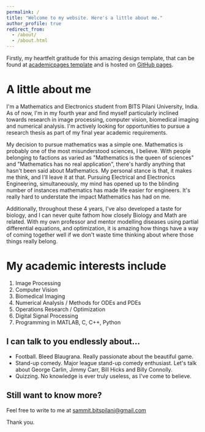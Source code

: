 ```yaml
---
permalink: /
title: "Welcome to my website. Here's a little about me."
author_profile: true
redirect_from: 
  - /about/
  - /about.html
---
```


Firstly, my heartfelt gratitude for this amazing design template, that can be found at [academicpages template](https://github.com/academicpages/academicpages.github.io) and is hosted on [GitHub pages](https://pages.github.com).

A little about me
======
I'm a Mathematics and Electronics student from BITS Pilani University, India. As of now, I'm in my fourth year and find myself particularly inclined towards research in image processing, computer vision, biomedical imaging and numerical analysis. I'm actively looking for opportunities to pursue a research thesis as part of my final year academic requirements.

My decision to pursue mathematics was a simple one. Mathematics is probably one of the most misunderstood sciences, I believe. With people belonging to factions as varied as "Mathematics is the queen of sciences" and "Mathematics has no real application", there's hardly anything that hasn't been said about Mathematics. My personal stance is that, it makes me think, and I'll leave it at that. Pursuing Electrical and Electronics Engineering, simultaneously, my mind has opened up to the blinding number of instances mathematics has made life easier for engineers. It's really hard to understate the impact Mathematics has had on me. 

Additionally, throughout these 4 years, I've also developed a taste for biology, and I can never quite fathom how closely Biology and Math are related. With my own professor and mentor modelling diseases using partial differential equations, and optimization, it is amazing how things have a way of coming together well if we don't waste time thinking about where those things really belong.

My academic interests include
======
1. Image Processing 
1. Computer Vision
1. Biomedical Imaging
1. Numerical Analysis / Methods for ODEs and PDEs
1. Operations Research / Optimization
1. Digital Signal Processing
1. Programming in MATLAB, C, C++, Python

I can talk to you endlessly about...
------
* Football. Bleed Blaugrana. Really passionate about the beautiful game. 
* Stand-up comedy. Major league stand-up comedy enthusiast. Let's talk about George Carlin, Jimmy Carr, Bill Hicks and Billy Connolly. 
* Quizzing. No knowledge is ever truly useless, as I've come to believe. 

Still want to know more?
------
Feel free to write to me at sammit.bitspilani@gmail.com

Thank you.
